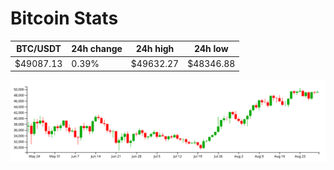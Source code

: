 # Bitcoin Stats

BTC/USDT|24h change|24h high|24h low|
|---|---|---|---|
|$49087.13|0.39%|$49632.27|$48346.88|

<img src="./chart.svg">

